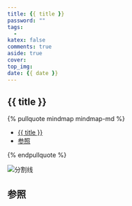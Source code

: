 ```yaml
---
title: {{ title }}
password: ""
tags:
  -
katex: false
comments: true
aside: true
cover:
top_img:
date: {{ date }}
---
```



<!--
 * @?: *********************************************************************
 * @Author: Weidows
 * @LastEditors: Weidows
 * @LastEditTime: 2022-02-17 01:48:17
 * @FilePath: \Blog-private\scaffolds\post.md
 * @Description:
 * @!: *********************************************************************
-->
## {{ title }}

{% pullquote mindmap mindmap-md %}

- [{{ title }}](#-title-)
- [参照](#参照)

{% endpullquote %}

<a>![分割线](https://cdn.jsdelivr.net/gh/Weidows/Images/img/divider.png)</a>

## 参照
